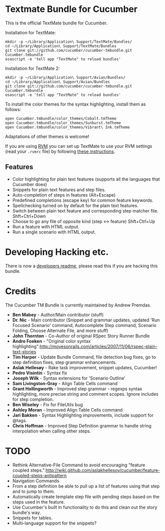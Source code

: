 Textmate Bundle for Cucumber
============================

This is the official TextMate bundle for Cucumber.

Installation for TextMate:

    mkdir -p ~/Library/Application\ Support/TextMate/Bundles/
    cd ~/Library/Application\ Support/TextMate/Bundles
    git clone git://github.com/cucumber/cucumber-tmbundle.git Cucumber.tmbundle
    osascript -e 'tell app "TextMate" to reload bundles'

Installation for TextMate 2:

    mkdir -p ~/Library/Application\ Support/Avian/Bundles/
    cd ~/Library/Application\ Support/Avian/Bundles
    git clone git://github.com/cucumber/cucumber-tmbundle.git Cucumber.tmbundle
    osascript -e 'tell app "TextMate" to reload bundles'

To install the color themes for the syntax highlighting, install them as follows:

    open Cucumber.tmbundle/color_themes/Cobalt.tmTheme
    open Cucumber.tmbundle/color_themes/Sunburst.tmTheme
    open Cucumber.tmbundle/color_themes/Vibrant\ Ink.tmTheme

Adaptations of other themes is welcome!

If you are using [RVM](http://beginrescueend.com/) you can set up TextMate to use your RVM settings (read your `.rvmrc` file) by following [these instructions](http://beginrescueend.com/integration/textmate/). 

Features
--------

* Color highlighting for plain text features (supports all the languages that Cucumber does)
* Snippets for plain text features and step files.
* Auto-completion of steps in features (Alt+Escape)
* Predefined completions (escape key) for common feature keywords.
* Spellchecking turned on by default for the plain text features.
* Switch between plain text feature and corresponding step matcher file. Shft+Ctrl+Down
* Choose to go any file of opposite kind (step <-> feature) Shft+Ctrl+Up
* Run a feature with HTML output.
* Run a single scenario with HTML output.


Developing Hacking etc.
=======================

There is now a [developers readme](http://github.com/cucumber/cucumber-tmbundle/blob/master/DEV_README.markdown), please read this if you are hacking this bundle.


Credits
=======

The Cucumber TM Bundle is currently maintained by Andrew Premdas.

* **Ben Mabey** - Author/Main contributor (stuff)
* **Dr. Nic** - Main contributor (Snippet and grammar updates, updated 'Run Focused Scenario' command, Autocomplete Step command, Scenario Folding, Choose Alternate File, and more stuff)
* **John Thornton** - Co-Author of original RSpec Story Runner Bundle
* **Andre Foeken** - "Original color syntax highlighting":http://movesonrails.com/articles/2007/11/06/rspec-plain-text-stories
* **Tim Harper** - Update Bundle Command, file detection bug fixes, go to step definition fixes, step grammar enhancements.
* **Aslak Hellesøy** - Rake task improvement, snippet updates, Cucumber! 
* **Pedro Visintin** - Syntax fix
* **Joseph Wilk** - Syntax extensions for 'Scenario Outline'
* **Sam Livingston-Gray** - Align Table Cells command
* **Grant Hollingworth** - Improved step grammar - regexps syntax highlighting, more precise string and comment scopes. Ignore includes for step completion.
* **Ben Wiseley** - Fix for FileUtils bug
* **Ashley Moran** - Improved Align Table Cells command
* **Jari Bakken** - Syntax Highlighting improvements, include support for @tags.
* **Chris Hoffman** - Improved Step Definition grammar to handle string interpolation when calling other steps.

TODO
====

* Rethink Alternative-File Command to avoid encouraging "feature coupled steps.":http://wiki.github.com/aslakhellesoy/cucumber/feature-coupled-steps-antipattern
* Navigation Commands
* From a step definition be able to pull up a list of features using that step and to jump to them.
* Automatically create template step file with pending steps based on the steps used in the feature.
* Use Cucumber's built in functionality to do this and clean out the story bundle's way.
* Snippets for tables.
* Multi-language support for the snippets?

